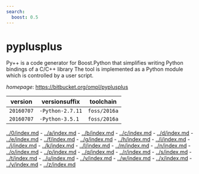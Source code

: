 ```yaml
---
search:
  boost: 0.5
---
```

# pyplusplus

Py++ is a code generator for Boost.Python that simplifies  writing Python bindings of a C/C++ library  The tool is implemented as a Python module which is controlled by a user script.

*homepage*: <https://bitbucket.org/ompl/pyplusplus>

version | versionsuffix | toolchain
--------|---------------|----------
``20160707`` | ``-Python-2.7.11`` | ``foss/2016a``
``20160707`` | ``-Python-3.5.1`` | ``foss/2016a``

[../0/index.md](0) - [../a/index.md](a) - [../b/index.md](b) - [../c/index.md](c) - [../d/index.md](d) - [../e/index.md](e) - [../f/index.md](f) - [../g/index.md](g) - [../h/index.md](h) - [../i/index.md](i) - [../j/index.md](j) - [../k/index.md](k) - [../l/index.md](l) - [../m/index.md](m) - [../n/index.md](n) - [../o/index.md](o) - [../p/index.md](p) - [../q/index.md](q) - [../r/index.md](r) - [../s/index.md](s) - [../t/index.md](t) - [../u/index.md](u) - [../v/index.md](v) - [../w/index.md](w) - [../x/index.md](x) - [../y/index.md](y) - [../z/index.md](z)

